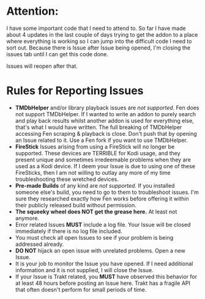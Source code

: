 # Attention:
I have some important code that I need to attend to. So far I have made about 4 updates in the last couple of days trying to get the addon to a place where everything is working so I can jump into the difficult code I need to sort out. Because there is Issue after Issue being opened, I'm closing the issues tab until I can get this code done.

Issues will reopen after that.


# Rules for Reporting Issues

* **TMDbHelper** and/or library playback issues are *not supported*. Fen does not support TMDbHelper. If I wanted to write an addon to purely search and play back results whilst another addon is used for everything else, that's what I would have written. The full breaking of TMDbHelper accessing Fen scraping & playback is close. Don't push that by opening an Issue related to it. Use a Fen fork if you want to use TMDbHelper.
* **FireStick** Issues arising from using a FireStick will no longer be supported. These devices are TERRIBLE for Kodi usage, and they present unique and sometimes irredeemable problems when they are used as a Kodi device. If I deem your Issue is due to using one of these FireSticks, then I am not willing to outlay any more of my time troubleshooting these wretched devices.
* **Pre-made Builds** of any kind are *not supported*. If you installed someone else's build, you need to go to them to troubleshoot issues. I'm sure they researched exactly how Fen works before offering it within their publicly released build without permission.
* **The squeeky wheel does NOT get the grease here.** At least not anymore.
* Error related Issues **MUST** include a log file. Your Issue will be closed immediately if there is no log file included.
* You must check all open Issues to see if your problem is being addressed already.
* **DO NOT** hijack an open issue with unrelated problems. Open a new Issue.
* It is your job to monitor the Issue you have opened. If I need additional information and it is not supplied, I will close the Issue.
* If your Issue is Trakt related, you **MUST** have observed this behavior for at least 48 hours before posting an Issue here. Trakt has a fragile API that often doesn't perform for small periods of time.
